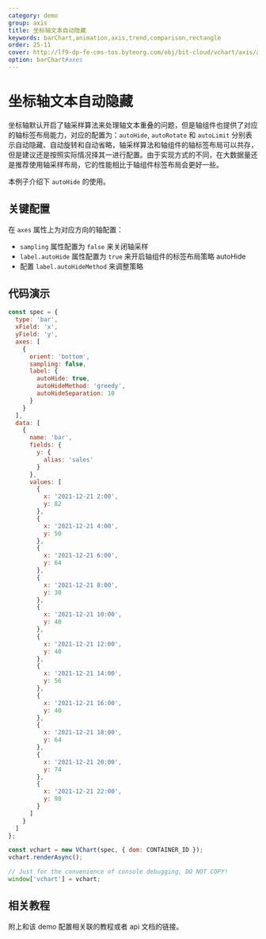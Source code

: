 ```yaml
---
category: demo
group: axis
title: 坐标轴文本自动隐藏
keywords: barChart,animation,axis,trend,comparison,rectangle
order: 25-11
cover: http://lf9-dp-fe-cms-tos.byteorg.com/obj/bit-cloud/vchart/axis/axis-label-autoHide.jpeg
option: barChart#axes
---
```


# 坐标轴文本自动隐藏

坐标轴默认开启了轴采样算法来处理轴文本重叠的问题，但是轴组件也提供了对应的轴标签布局能力，对应的配置为：`autoHide`, `autoRotate` 和 `autoLimit` 分别表示自动隐藏、自动旋转和自动省略，轴采样算法和轴组件的轴标签布局可以共存，但是建议还是按照实际情况择其一进行配置。由于实现方式的不同，在大数据量还是推荐使用轴采样布局，它的性能相比于轴组件标签布局会更好一些。

本例子介绍下 `autoHide` 的使用。

## 关键配置

在 `axes` 属性上为对应方向的轴配置：

- `sampling` 属性配置为 `false` 来关闭轴采样
- `label.autoHide` 属性配置为 `true` 来开启轴组件的标签布局策略 autoHide
- 配置 `label.autoHideMethod` 来调整策略

## 代码演示

```javascript livedemo
const spec = {
  type: 'bar',
  xField: 'x',
  yField: 'y',
  axes: [
    {
      orient: 'bottom',
      sampling: false,
      label: {
        autoHide: true,
        autoHideMethod: 'greedy',
        autoHideSeparation: 10
      }
    }
  ],
  data: [
    {
      name: 'bar',
      fields: {
        y: {
          alias: 'sales'
        }
      },
      values: [
        {
          x: '2021-12-21 2:00',
          y: 82
        },
        {
          x: '2021-12-21 4:00',
          y: 50
        },
        {
          x: '2021-12-21 6:00',
          y: 64
        },
        {
          x: '2021-12-21 8:00',
          y: 30
        },
        {
          x: '2021-12-21 10:00',
          y: 40
        },
        {
          x: '2021-12-21 12:00',
          y: 40
        },
        {
          x: '2021-12-21 14:00',
          y: 56
        },
        {
          x: '2021-12-21 16:00',
          y: 40
        },
        {
          x: '2021-12-21 18:00',
          y: 64
        },
        {
          x: '2021-12-21 20:00',
          y: 74
        },
        {
          x: '2021-12-21 22:00',
          y: 98
        }
      ]
    }
  ]
};

const vchart = new VChart(spec, { dom: CONTAINER_ID });
vchart.renderAsync();

// Just for the convenience of console debugging, DO NOT COPY!
window['vchart'] = vchart;
```

## 相关教程

附上和该 demo 配置相关联的教程或者 api 文档的链接。
